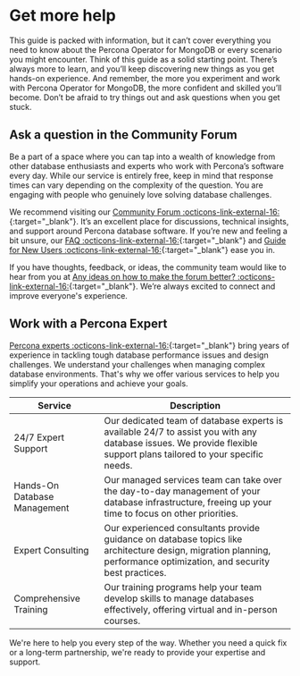 # Get more help

This guide is packed with information, but it can’t cover everything you need to know about the Percona Operator for MongoDB or every scenario you might encounter.
Think of this guide as a solid starting point. There’s always more to learn, and you’ll keep discovering new things as you get hands-on experience. And remember, the more you experiment and work with Percona Operator for MongoDB, the more confident and skilled you’ll become. Don’t be afraid to try things out and ask questions when you get stuck.

## Ask a question in the Community Forum

Be a part of a space where you can tap into a wealth of knowledge from other database enthusiasts and experts who work with Percona’s software every day. While our service is entirely free, keep in mind that response times can vary depending on the complexity of the question. You are engaging with people who genuinely love solving database challenges.

We recommend visiting our [Community Forum :octicons-link-external-16:](https://forums.percona.com/t/welcome-to-perconas-community-forum/7){:target="_blank"}. It’s an excellent place for discussions, technical insights, and support around Percona database software. If you’re new and feeling a bit unsure, our [FAQ :octicons-link-external-16:](https://forums.percona.com/faq){:target="_blank"} and [Guide for New Users :octicons-link-external-16:](https://forums.percona.com/t/faq-guide-for-new-users/8562){:target="_blank"} ease you in.
        
If you have thoughts, feedback, or ideas, the community team would like to hear from you at [Any ideas on how to make the forum better? :octicons-link-external-16:](https://forums.percona.com/t/any-ideas-on-how-to-make-the-forum-better/11522){:target="_blank"}. We’re always excited to connect and improve everyone's experience.

## Work with a Percona Expert

[Percona experts :octicons-link-external-16:](https://www.percona.com/services/consulting){:target="_blank"} bring years of experience in tackling tough database performance issues and design challenges. We understand your challenges when managing complex database environments. That's why we offer various services to help you simplify your operations and achieve your goals.
    
| Service                    | Description                                                                                                                                                           |
|----------------------------|-----------------------------------------------------------------------------------------------------------------------------------------------------------------------|
| 24/7 Expert Support        | Our dedicated team of database experts is available 24/7 to assist you with any database issues. We provide flexible support plans tailored to your specific needs.   |
| Hands-On Database Management | Our managed services team can take over the day-to-day management of your database infrastructure, freeing up your time to focus on other priorities.               |
| Expert Consulting          | Our experienced consultants provide guidance on database topics like architecture design, migration planning, performance optimization, and security best practices.  |
| Comprehensive Training     | Our training programs help your team develop skills to manage databases effectively, offering virtual and in-person courses.                                          |
    
We're here to help you every step of the way. Whether you need a quick fix or a long-term partnership, we're ready to provide your expertise and support.
